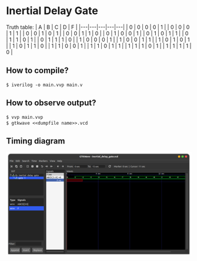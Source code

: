 # Inertial Delay Gate

Truth table:
| A | B | C | D | F |
|---|---|---|---|---|
| 0 | 0 | 0 | 0 | 1 |
| 0 | 0 | 0 | 1 | 1 |
| 0 | 0 | 1 | 0 | 1 |
| 0 | 0 | 1 | 1 | 0 |
| 0 | 1 | 0 | 0 | 1 |
| 0 | 1 | 0 | 1 | 1 |
| 0 | 1 | 1 | 0 | 1 |
| 0 | 1 | 1 | 1 | 0 |
| 1 | 0 | 0 | 0 | 1 |
| 1 | 0 | 0 | 1 | 1 |
| 1 | 0 | 1 | 0 | 1 |
| 1 | 0 | 1 | 1 | 0 |
| 1 | 1 | 0 | 0 | 1 |
| 1 | 1 | 0 | 1 | 1 |
| 1 | 1 | 1 | 0 | 1 |
| 1 | 1 | 1 | 1 | 0 |

## How to compile?
```
$ iverilog -o main.vvp main.v
```

## How to observe output?
```
$ vvp main.vvp
$ gtkwave <<dumpfile name>>.vcd
```
## Timing diagram
![Timing](screenshot.png)
